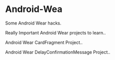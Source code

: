 # Android-Wea
Some Android Wear hacks.

Really Important Android Wear projects to learn..

Android Wear CardFragment Project..

Android Wear DelayConfirmationMessage Project..
